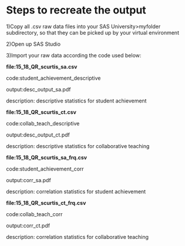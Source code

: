 # **Steps to recreate the output**

1)Copy all .csv raw data files into your SAS University>myfolder subdirectory, so that they can be picked up by your virtual environment

2)Open up SAS Studio

3)Import your raw data according the code used below:
  
**file:15_18_QR_scurtis_sa.csv**
  
  code:student_achievement_descriptive
  
  output:desc_output_sa.pdf
  
  description: descriptive statistics for student achievement
  
  
  
  **file:15_18_QR_scurtis_ct.csv**
  
  code:collab_teach_descriptive
  
  output:desc_output_ct.pdf
  
  description: descriptive statistics for collaborative teaching
  
  
  
  **file:15_18_QR_scurtis_sa_frq.csv**
  
  code:student_achievement_corr
  
  output:corr_sa.pdf
  
  description: correlation statistics for student achievement
  
  
  
  **file:15_18_QR_scurtis_ct_frq.csv**
  
  code:collab_teach_corr
  
  output:corr_ct.pdf
  
  description: correlation statistics for collaborative teaching
